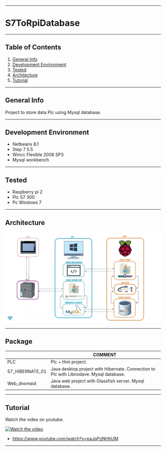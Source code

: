 ***
# S7ToRpiDatabase
***
## Table of Contents
1. [General Info](#general-info)
2. [Development Environment](#development-environment)
3. [Tested](#tested)
4. [Architecture](#architecture)
5. [Tutorial](#tutorial)
***
## General Info
Project to store data Plc using Mysql database.
***
## Development Environment
* Netbeans 8.1
* Step 7 5.5
* Wincc Flexible 2008 SP3
* Mysql workbench
***
## Tested
* Raspberry pi 2
* Plc S7 300
* Pc Windows 7
***
## Architecture
![Architecture](Images/arch.gif)
***
## Package

|  | COMMENT |
| ------ | ------ |
| PLC | Plc + Hmi project.|
| S7_HIBERNATE_01 |  Java desktop project with Hibernate. Connection to Plc with Libnodave. Mysql database. |
| Web_dnomaid | Java web project with Glassfish server. Mysql database. |

***
## Tutorial
Watch the video on youtube.

[![Watch the video](https://img.youtube.com/vi/paJqPzNHhUM/0.jpg)](https://www.youtube.com/watch?v=paJqPzNHhUM)
* https://www.youtube.com/watch?v=paJqPzNHhUM
***


